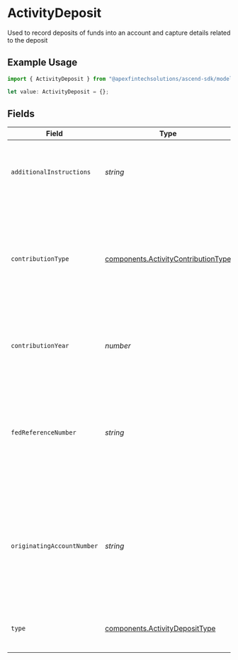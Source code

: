 # ActivityDeposit

Used to record deposits of funds into an account and capture details related to the deposit

## Example Usage

```typescript
import { ActivityDeposit } from "@apexfintechsolutions/ascend-sdk/models/components";

let value: ActivityDeposit = {};
```

## Fields

| Field                                                                                                                              | Type                                                                                                                               | Required                                                                                                                           | Description                                                                                                                        | Example                                                                                                                            |
| ---------------------------------------------------------------------------------------------------------------------------------- | ---------------------------------------------------------------------------------------------------------------------------------- | ---------------------------------------------------------------------------------------------------------------------------------- | ---------------------------------------------------------------------------------------------------------------------------------- | ---------------------------------------------------------------------------------------------------------------------------------- |
| `additionalInstructions`                                                                                                           | *string*                                                                                                                           | :heavy_minus_sign:                                                                                                                 | Free form text field providing additional information about a transaction                                                          | Deposit Instruction                                                                                                                |
| `contributionType`                                                                                                                 | [components.ActivityContributionType](../../models/components/activitycontributiontype.md)                                         | :heavy_minus_sign:                                                                                                                 | Enum Representing whether the deposit is a new contribution to a retirement account or a rollover from a different account         | REGULAR                                                                                                                            |
| `contributionYear`                                                                                                                 | *number*                                                                                                                           | :heavy_minus_sign:                                                                                                                 | Integer representing the tax year the contribution should be applied to                                                            | 2023                                                                                                                               |
| `fedReferenceNumber`                                                                                                               | *string*                                                                                                                           | :heavy_minus_sign:                                                                                                                 | Unique tracking number provided to allow tracking a wire transfer from the initiating bank to the receiving bank                   | FedRef# 20240522000000                                                                                                             |
| `originatingAccountNumber`                                                                                                         | *string*                                                                                                                           | :heavy_minus_sign:                                                                                                                 | Human readable account identifier for the account the assets were journaled from. To be populated when the Deposit type is Journal | 01HBRQ5BW6ZAY4BNWP4GWRD80X                                                                                                         |
| `type`                                                                                                                             | [components.ActivityDepositType](../../models/components/activitydeposittype.md)                                                   | :heavy_minus_sign:                                                                                                                 | The mechanism by which funds were deposited                                                                                        | ACH                                                                                                                                |